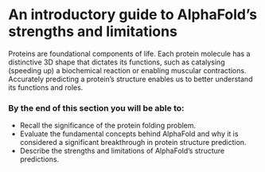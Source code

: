 # An introductory guide to AlphaFold&#8217;s strengths and limitations

Proteins are foundational components of life. Each protein molecule has a distinctive 3D shape that dictates its functions, such as catalysing (speeding up) a biochemical reaction or enabling muscular contractions. Accurately predicting a protein’s structure enables us to better understand its functions and roles.

### By the end of this section you will be able to:

* Recall the significance of the protein folding problem.
* Evaluate the fundamental concepts behind AlphaFold and why it is considered a significant breakthrough in protein structure prediction.
* Describe the strengths and limitations of AlphaFold’s structure predictions.